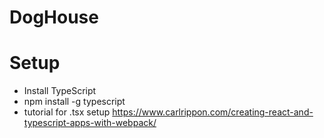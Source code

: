 # DogHouse

# Setup

- Install TypeScript
- npm install -g typescript
- tutorial for .tsx setup https://www.carlrippon.com/creating-react-and-typescript-apps-with-webpack/
